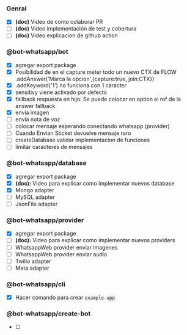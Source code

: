 ### Genral
- [X] __(doc)__ Video de como colaborar PR
- [ ] __(doc)__ Video implementación de test y cobertura
- [ ] __(doc)__ Video explicacion de github action

### @bot-whatsapp/bot
- [X] agregar export package
- [X] Posibilidad de en el capture meter todo un nuevo CTX  de FLOW .addAnswer('Marca la opcion',{capture:true, join:CTX})
- [X] .addKeyword('1') no funciona con 1 caracter
- [X] sensitivy viene activado por defecto
- [X] fallback respuesta en hijo: Se puede colocar en option el ref de la answer fallback
- [X] envia imagen
- [ ] envia nota de voz
- [ ] colocar mensaje esperando conectando whatsapp (provider)
- [ ] Cuando Envian Sticket devuelve mensaje raro
- [ ] createDatabase validar implementacion de funciones
- [ ] limitar caracteres de mensajes

### @bot-whatsapp/database
- [X] agregar export package
- [X] __(doc):__ Video para explicar como implementar nuevos database
- [X] Mongo adapter
- [ ] MySQL adapter
- [ ] JsonFile adapter

### @bot-whatsapp/provider
- [X] agregar export package
- [ ] __(doc):__ Video para explicar como implementar nuevos providers
- [ ] WhatsappWeb provider enviar imagenes
- [ ] WhatsappWeb provider enviar audio
- [ ] Twilio adapter
- [ ] Meta adapter

### @bot-whatsapp/cli
- [X] Hacer comando para crear `example-app`


### @bot-whatsapp/create-bot
- [ ] 